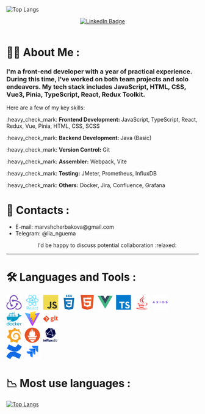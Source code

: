 
 ![Top Langs](https://github.com/MargaritaShch/MargaritaShch/assets/109623903/0183955d-42eb-44d9-920a-e3512ffd7bb9)

<div id="badges" align="center">
  <a href="https://www.linkedin.com/in/margarita-shcherbakova-760003257/">
    <img src="https://img.shields.io/badge/LinkedIn-blue?style=for-the-badge&logo=linkedin&logoColor=white" alt="LinkedIn Badge"/>
  </a>
</div>

<div align="center">
  <img src="https://komarev.com/ghpvc/?username=MargaritaShch&style=flat-square&color=blue" alt="" />
</div>


# :woman_technologist: About Me :

<div>
  <h3 align="start">I'm a front-end developer with a year of practical experience. During this time, I've worked on both team projects and solo endeavors. My tech stack includes JavaScript, HTML, CSS, Vue3, Pinia, TypeScript, React, Redux Toolkit.</h3>
  <p>Here are a few of my key skills:</p>
     <p> :heavy_check_mark: <b> Frontend Development: </b> JavaScript, TypeScript, React, Redux, Vue, Pinia, HTML, CSS, SCSS</p> 
     <p> :heavy_check_mark: <b> Backend Development: </b> Java (Basic)</p> 
     <p> :heavy_check_mark: <b>Version Control:</b> Git</p>
     <p> :heavy_check_mark: <b>Assembler:</b> Webpack, Vite</p>
     <p> :heavy_check_mark: <b>Testing:</b> JMeter, Prometheus, InfluxDB </p>
     <p> :heavy_check_mark: <b>Others:</b> Docker, Jira, Confluence, Grafana</p>
</div>


# :envelope_with_arrow: Contacts :
<ul align ="start">
  <li>E-mail: marvshcherbakova@gmail.com </li>
  <li>Telegram: @lia_nguema </li>
  <p align ="center">I'd be happy to discuss potential collaboration :relaxed:</p> 
</ul>

---

# :hammer_and_wrench: Languages and Tools :

<div>
  <img src="https://github.com/devicons/devicon/blob/master/icons/redux/redux-original.svg" title="Redux" alt="Redux" width="40" height="40"/>&nbsp;
  <img src="https://github.com/devicons/devicon/blob/master/icons/react/react-original-wordmark.svg" title="React" alt="React" width="40" height="40"/>&nbsp;
  <img src="https://github.com/devicons/devicon/blob/master/icons/javascript/javascript-original.svg" title="JavaScript" alt="JavaScript" width="40" height="40"/>&nbsp;
  <img src="https://github.com/devicons/devicon/blob/master/icons/css3/css3-plain-wordmark.svg"  title="CSS3" alt="CSS" width="40" height="40"/>&nbsp;
  <img src="https://github.com/devicons/devicon/blob/master/icons/html5/html5-original.svg" title="HTML5" alt="HTML" width="40" height="40"/>&nbsp;  
  <img src="https://github.com/devicons/devicon/blob/master/icons/vuejs/vuejs-original.svg" title="VUE" alt="VUE" width="40" height="40"/>&nbsp; 
  <img src="https://github.com/devicons/devicon/blob/master/icons/typescript/typescript-original.svg" title="TypeScript" alt="TypeScript" width="40" height="40"/>&nbsp; 
  <img src="https://github.com/devicons/devicon/blob/master/icons/java/java-plain.svg" title="Java" alt="Java" width="40" height="40"/>&nbsp; 
  <img src="https://github.com/devicons/devicon/blob/master/icons/axios/axios-plain-wordmark.svg" title="Axios" alt="Axios" width="40" height="40"/>&nbsp; 

   <br>
  <img src="https://github.com/devicons/devicon/blob/master/icons/docker/docker-plain-wordmark.svg" title="Docker" alt="Docker" width="40" height="40"/>&nbsp; 
  <img src="https://github.com/devicons/devicon/blob/master/icons/vitejs/vitejs-original.svg" title="Vite" alt="Vite" width="40" height="40"/>&nbsp; 
  <img src="https://github.com/devicons/devicon/blob/master/icons/git/git-plain-wordmark.svg" title="Git" alt="Git" width="40" height="40"/>&nbsp; 
  
  <br>
  <img src="https://github.com/devicons/devicon/blob/master/icons/grafana/grafana-plain.svg" title="Grafana" alt="Grafana" width="40" height="40"/>&nbsp; 
  <img src="https://github.com/devicons/devicon/blob/master/icons/prometheus/prometheus-original.svg" title="Prometheus" alt="Prometheus" width="40" height="40"/>&nbsp; 
   <img src="https://github.com/devicons/devicon/blob/master/icons/influxdb/influxdb-original-wordmark.svg" title="InfluxDB" alt="InfluxDB" width="40" height="40"/>&nbsp; 
  
  <br>
  <img src="https://github.com/devicons/devicon/blob/master/icons/confluence/confluence-plain.svg" title="Confluence" alt="Confluence" width="40" height="40"/>&nbsp; 
  <img src="https://github.com/devicons/devicon/blob/master/icons/jira/jira-original.svg" title="Jira" alt="Jira" width="40" height="40"/>&nbsp; 
</div>

 
# :chart_with_downwards_trend: Most use languages : 
[![Top Langs](https://github-readme-stats.vercel.app/api/top-langs/?username=MargaritaShch&theme=dark&border_radius=25)](https://github.com/anuraghazra/github-readme-stats)
